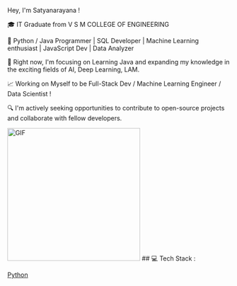 Hey, I'm Satyanarayana !

🎓 IT Graduate from V S M COLLEGE OF ENGINEERING

🚀 Python / Java Programmer | SQL Developer | Machine Learning enthusiast | JavaScript Dev | Data Analyzer

📍 Right now, I'm focusing on Learning Java and expanding my knowledge in the exciting fields of AI, Deep Learning, LAM.

📈 Working on Myself to be Full-Stack Dev / Machine Learning Engineer / Data Scientist !

🔍 I'm actively seeking opportunities to contribute to open-source projects and collaborate with fellow developers.

<img align="centre" alt="GIF" src="https://github.com/Satyanarayana-dasari/Satyanarayana-dasari/blob/103999044bf76b270ed36a17aeca8c32ac5cc478/dev%20code.gif?raw=true" width="300" height="300" />
## 💻 Tech Stack :

[Python](https://img.shields.io/badge/python-3670A0?style=for-the-badge&logo=python&logoColor=ffdd54)
